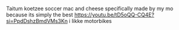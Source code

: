 Taitum koetzee
soccer
mac and cheese specifically made by my mo because its simply the best
https://youtu.be/tD5oQQ-CQ4E?si=PpdDshzBmdVMs3Kn
i likke motorbikes